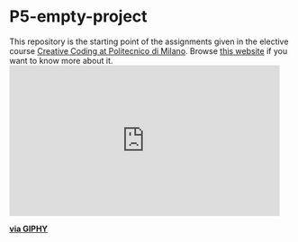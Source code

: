 # P5-empty-project
This repository is the starting point of the assignments given in the elective course [Creative Coding at Politecnico di Milano](https://www11.ceda.polimi.it/schedaincarico/schedaincarico/controller/scheda_pubblica/SchedaPublic.do?&evn_default=evento&c_classe=696598&__pj0=0&__pj1=3ed8420c42c849845b5caa3de626e8fc).
Browse [this website](https://drawwithcode.github.io/) if you want to know more about it.
**<iframe src="https://giphy.com/embed/tBv1l7hVDKOWXTJImp" width="480" height="268" frameBorder="0" class="giphy-embed" allowFullScreen></iframe><p><a href="https://giphy.com/gifs/ufc-sports-sport-ufc-282-mma-tBv1l7hVDKOWXTJImp">via GIPHY</a></p>**
